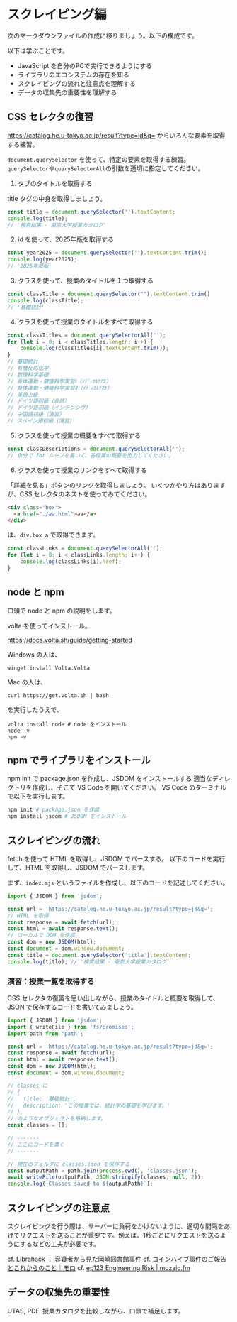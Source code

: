 # スクレイピング編

次のマークダウンファイルの作成に移りましょう。以下の構成です。

以下は学ぶことです。
- JavaScript を自分のPCで実行できるようにする
- ライブラリのエコシステムの存在を知る
- スクレイピングの流れと注意点を理解する
- データの収集先の重要性を理解する


## CSS セレクタの復習

https://catalog.he.u-tokyo.ac.jp/result?type=jd&q= からいろんな要素を取得する練習。

`document.querySelector` を使って、特定の要素を取得する練習。
`querySelector`や`querySelectorAll`の引数を適切に指定してください。

1. タブのタイトルを取得する

title タグの中身を取得しましょう。

```javascript
const title = document.querySelector('').textContent;
console.log(title);
// '検索結果 - 東京大学授業カタログ'
```

2. id を使って、2025年版を取得する

```javascript
const year2025 = document.querySelector('').textContent.trim();
console.log(year2025);
// '2025年度版'
```

3. クラスを使って、授業のタイトルを１つ取得する

```javascript
const classTitle = document.querySelector("").textContent.trim()
console.log(classTitle);
// '基礎統計'
```

4. クラスを使って授業のタイトルをすべて取得する

```javascript
const classTitles = document.querySelectorAll('');
for (let i = 0; i < classTitles.length; i++) {
    console.log(classTitles[i].textContent.trim());
}
// 基礎統計
// 有機反応化学
// 数理科学基礎
// 身体運動・健康科学実習Ⅰ（ﾒﾃﾞｨｶﾙｹｱ3）
// 身体運動・健康科学実習Ⅱ（ﾒﾃﾞｨｶﾙｹｱ3）
// 英語上級
// ドイツ語初級（会話）
// ドイツ語初級（インテンシヴ）
// 中国語初級（演習）
// スペイン語初級（演習）
```

5. クラスを使って授業の概要をすべて取得する

```javascript
const classDescriptions = document.querySelectorAll('');
// 自分で for ループを書いて、各授業の概要を出力してください。
```

6. クラスを使って授業のリンクをすべて取得する

「詳細を見る」ボタンのリンクを取得しましょう。
いくつかやり方はありますが、CSS セレクタのネストを使ってみてください。
```html
<div class="box">
  <a href="./aa.html">aa</a>
</div>
```

は、`div.box a` で取得できます。

```javascript
const classLinks = document.querySelectorAll('');
for (let i = 0; i < classLinks.length; i++) {
    console.log(classLinks[i].href);
}
```

## node と npm

口頭で node と npm の説明をします。

volta を使ってインストール。

https://docs.volta.sh/guide/getting-started

Windows の人は、
```
winget install Volta.Volta
```

Mac の人は、
```
curl https://get.volta.sh | bash
```

を実行したうえで、
```
volta install node # node をインストール
node -v
npm -v
```

## npm でライブラリをインストール
npm init で package.json を作成し、JSDOM をインストールする
適当なディレクトリを作成し、そこで VS Code を開いてください。
VS Code のターミナルで以下を実行します。

```bash
npm init # package.json を作成
npm install jsdom # JSDOM をインストール
```

## スクレイピングの流れ
fetch を使って HTML を取得し、JSDOM でパースする。
以下のコードを実行して、HTML を取得し、JSDOM でパースします。

まず、`index.mjs` というファイルを作成し、以下のコードを記述してください。

```javascript
import { JSDOM } from 'jsdom';

const url = 'https://catalog.he.u-tokyo.ac.jp/result?type=jd&q=';
// HTML を取得
const response = await fetch(url);
const html = await response.text();
// ローカルで DOM を作成
const dom = new JSDOM(html);
const document = dom.window.document;
const title = document.querySelector('title').textContent;
console.log(title); // '検索結果 - 東京大学授業カタログ'
```


### 演習：授業一覧を取得する

CSS セレクタの復習を思い出しながら、授業のタイトルと概要を取得して、JSON で保存するコードを書いてみましょう。

```javascript
import { JSDOM } from 'jsdom';
import { writeFile } from 'fs/promises';
import path from 'path';

const url = 'https://catalog.he.u-tokyo.ac.jp/result?type=jd&q=';
const response = await fetch(url);
const html = await response.text();
const dom = new JSDOM(html);
const document = dom.window.document;

// classes に
// {
//   title: '基礎統計',
//   description: 'この授業では、統計学の基礎を学びます。'
// }
// のようなオブジェクトを格納します。
const classes = [];

// -------
// ここにコードを書く
// -------

// 現在のフォルダに classes.json を保存する
const outputPath = path.join(process.cwd(), 'classes.json');
await writeFile(outputPath, JSON.stringify(classes, null, 2));
console.log(`Classes saved to ${outputPath}`);
```


## スクレイピングの注意点
スクレイピングを行う際は、サーバーに負荷をかけないように、適切な間隔をあけてリクエストを送ることが重要です。例えば、1秒ごとにリクエストを送るようにするなどの工夫が必要です。

cf. [Librahack ： 容疑者から見た岡崎図書館事件](http://librahack.jp/)
cf. [コインハイブ事件のご報告とこれからのこと｜モロ](https://note.com/morois/n/n7210db925aa1)
cf. [ep123 Engineering Risk | mozaic.fm](https://mozaic.fm/episodes/123/engineering-risk.html)

## データの収集先の重要性
UTAS, PDF, 授業カタログを比較しながら、口頭で補足します。


